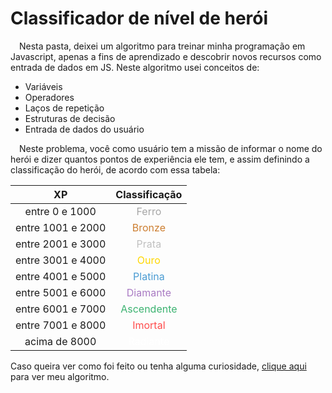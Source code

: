 # Classificador de nível de herói

&emsp;Nesta pasta, deixei um algoritmo para treinar minha programação em Javascript, apenas a fins de aprendizado e descobrir novos recursos como entrada de dados em JS. Neste algoritmo usei conceitos de:

- Variáveis
- Operadores
- Laços de repetição
- Estruturas de decisão
- Entrada de dados do usuário

&emsp;Neste problema, você como usuário tem a missão de informar o nome do herói e dizer quantos pontos de experiência ele tem, e assim definindo a classificação do herói, de acordo com essa tabela:

| XP | Classificação |
| :-: | :----------: |
| entre 0 e 1000 | <span style="color: #A6A6A6;">Ferro</span> |
| entre 1001 e 2000 | <span style="color: #CD7F32;">Bronze</span> |
| entre 2001 e 3000 | <span style="color: #C0C0C0;">Prata</span> |
| entre 3001 e 4000 | <span style="color: #FFD700;">Ouro</span> |
| entre 4001 e 5000 | <span style="color: #4B9CD3;">Platina</span> |
| entre 5001 e 6000 | <span style="color: #A97BC3;">Diamante</span> |
| entre 6001 e 7000 | <span style="color: #3CB371;">Ascendente</span> |
| entre 7001 e 8000 | <span style="color: #FF4B4B;">Imortal</span> |
| acima de 8000 | <span style="color: #FFF;">Radiante</span> |


Caso queira ver como foi feito ou tenha alguma curiosidade, [clique aqui](./classificador.js) para ver meu algoritmo.